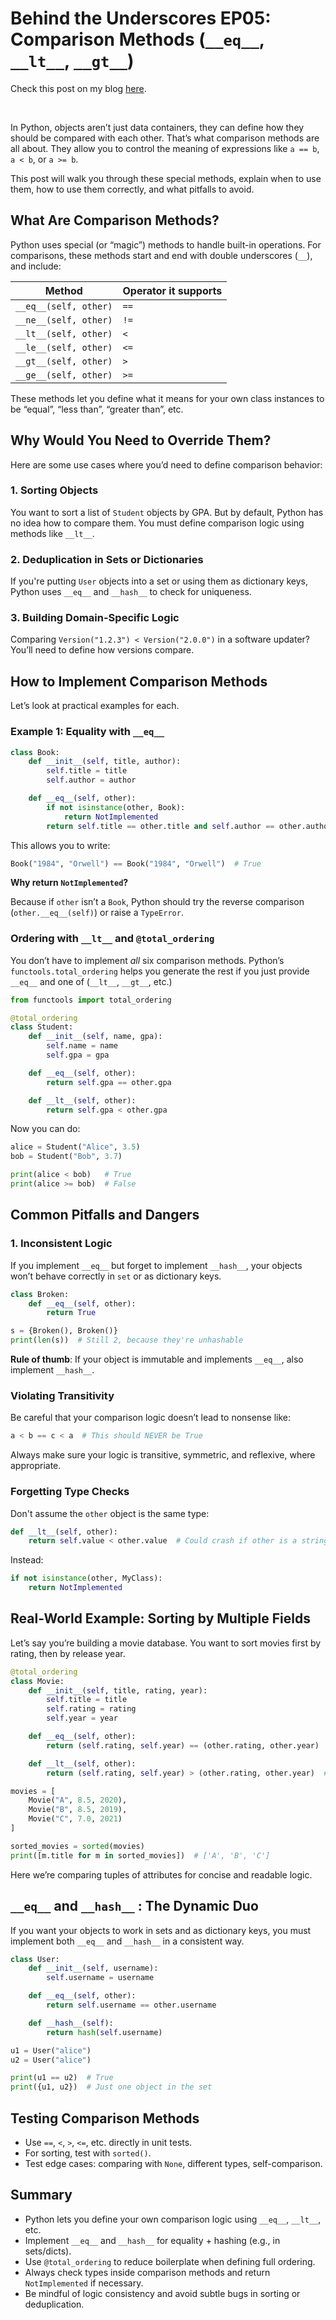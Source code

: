 # Behind the Underscores EP05: Comparison Methods (`__eq__`, `__lt__`, `__gt__`)

Check this post on my blog [here](https://hevalhazalkurt.com/blog/behind-the-underscores-ep05-comparison-methods-__eq__-__lt__-__gt__/).

<br>

In Python, objects aren’t just data containers, they can define how they should be compared with each other. That’s what comparison methods are all about. They allow you to control the meaning of expressions like `a == b`, `a < b`, or `a >= b`.

This post will walk you through these special methods, explain when to use them, how to use them correctly, and what pitfalls to avoid.

## What Are Comparison Methods?

Python uses special (or “magic”) methods to handle built-in operations. For comparisons, these methods start and end with double underscores (`__`), and include:

| **Method** | **Operator it supports** |
| --- | --- |
| `__eq__(self, other)` | `==` |
| `__ne__(self, other)` | `!=` |
| `__lt__(self, other)` | `<` |
| `__le__(self, other)` | `<=` |
| `__gt__(self, other)` | `>` |
| `__ge__(self, other)` | `>=` |

These methods let you define what it means for your own class instances to be “equal”, “less than”, “greater than”, etc.

## Why Would You Need to Override Them?

Here are some use cases where you’d need to define comparison behavior:

### 1. **Sorting Objects**

You want to sort a list of `Student` objects by GPA. But by default, Python has no idea how to compare them. You must define comparison logic using methods like `__lt__`.

### 2. **Deduplication in Sets or Dictionaries**

If you're putting `User` objects into a set or using them as dictionary keys, Python uses `__eq__` and `__hash__` to check for uniqueness.

### 3. **Building Domain-Specific Logic**

Comparing `Version("1.2.3") < Version("2.0.0")` in a software updater? You’ll need to define how versions compare.

## How to Implement Comparison Methods

Let’s look at practical examples for each.

### Example 1: Equality with `__eq__`

```python
class Book:
    def __init__(self, title, author):
        self.title = title
        self.author = author

    def __eq__(self, other):
        if not isinstance(other, Book):
            return NotImplemented
        return self.title == other.title and self.author == other.author
```

This allows you to write:

```python
Book("1984", "Orwell") == Book("1984", "Orwell")  # True
```

**Why return `NotImplemented`?**

Because if `other` isn’t a `Book`, Python should try the reverse comparison (`other.__eq__(self)`) or raise a `TypeError`.

### Ordering with `__lt__` and `@total_ordering`

You don’t have to implement *all* six comparison methods. Python’s `functools.total_ordering` helps you generate the rest if you just provide `__eq__` and one of (`__lt__`, `__gt__`, etc.)

```python
from functools import total_ordering

@total_ordering
class Student:
    def __init__(self, name, gpa):
        self.name = name
        self.gpa = gpa

    def __eq__(self, other):
        return self.gpa == other.gpa

    def __lt__(self, other):
        return self.gpa < other.gpa
```

Now you can do:

```python
alice = Student("Alice", 3.5)
bob = Student("Bob", 3.7)

print(alice < bob)   # True
print(alice >= bob)  # False
```

## Common Pitfalls and Dangers

### 1. **Inconsistent Logic**

If you implement `__eq__` but forget to implement `__hash__`, your objects won’t behave correctly in `set` or as dictionary keys.

```python
class Broken:
    def __eq__(self, other):
        return True
```

```python
s = {Broken(), Broken()}
print(len(s))  # Still 2, because they're unhashable
```

**Rule of thumb**: If your object is immutable and implements `__eq__`, also implement `__hash__`.

### **Violating Transitivity**

Be careful that your comparison logic doesn’t lead to nonsense like:

```python
a < b == c < a  # This should NEVER be True
```

Always make sure your logic is transitive, symmetric, and reflexive, where appropriate.

### **Forgetting Type Checks**

Don't assume the `other` object is the same type:

```python
def __lt__(self, other):
    return self.value < other.value  # Could crash if other is a string or None!
```

Instead:

```python
if not isinstance(other, MyClass):
    return NotImplemented
```

## Real-World Example: Sorting by Multiple Fields

Let’s say you’re building a movie database. You want to sort movies first by rating, then by release year.

```python
@total_ordering
class Movie:
    def __init__(self, title, rating, year):
        self.title = title
        self.rating = rating
        self.year = year

    def __eq__(self, other):
        return (self.rating, self.year) == (other.rating, other.year)

    def __lt__(self, other):
        return (self.rating, self.year) > (other.rating, other.year)  # reverse logic for higher rating
```

```python
movies = [
    Movie("A", 8.5, 2020),
    Movie("B", 8.5, 2019),
    Movie("C", 7.0, 2021)
]

sorted_movies = sorted(movies)
print([m.title for m in sorted_movies])  # ['A', 'B', 'C']
```

Here we’re comparing tuples of attributes for concise and readable logic.

## `__eq__` and `__hash__` : The Dynamic Duo

If you want your objects to work in sets and as dictionary keys, you must implement both `__eq__` and `__hash__` in a consistent way.

```python
class User:
    def __init__(self, username):
        self.username = username

    def __eq__(self, other):
        return self.username == other.username

    def __hash__(self):
        return hash(self.username)
```

```python
u1 = User("alice")
u2 = User("alice")

print(u1 == u2)  # True
print({u1, u2})  # Just one object in the set
```

## Testing Comparison Methods

- Use `==`, `<`, `>`, `<=`, etc. directly in unit tests.
- For sorting, test with `sorted()`.
- Test edge cases: comparing with `None`, different types, self-comparison.

## Summary

- Python lets you define your own comparison logic using `__eq__`, `__lt__`, etc.
- Implement `__eq__` and `__hash__` for equality + hashing (e.g., in sets/dicts).
- Use `@total_ordering` to reduce boilerplate when defining full ordering.
- Always check types inside comparison methods and return `NotImplemented` if necessary.
- Be mindful of logic consistency and avoid subtle bugs in sorting or deduplication.